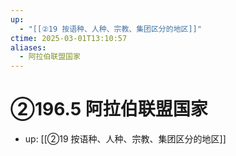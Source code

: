 ```yaml
---
up:
  - "[[②19 按语种、人种、宗教、集团区分的地区]]"
ctime: 2025-03-01T13:10:57
aliases:
  - 阿拉伯联盟国家
---
```


# ②196.5 阿拉伯联盟国家

- up: [[②19 按语种、人种、宗教、集团区分的地区]]
